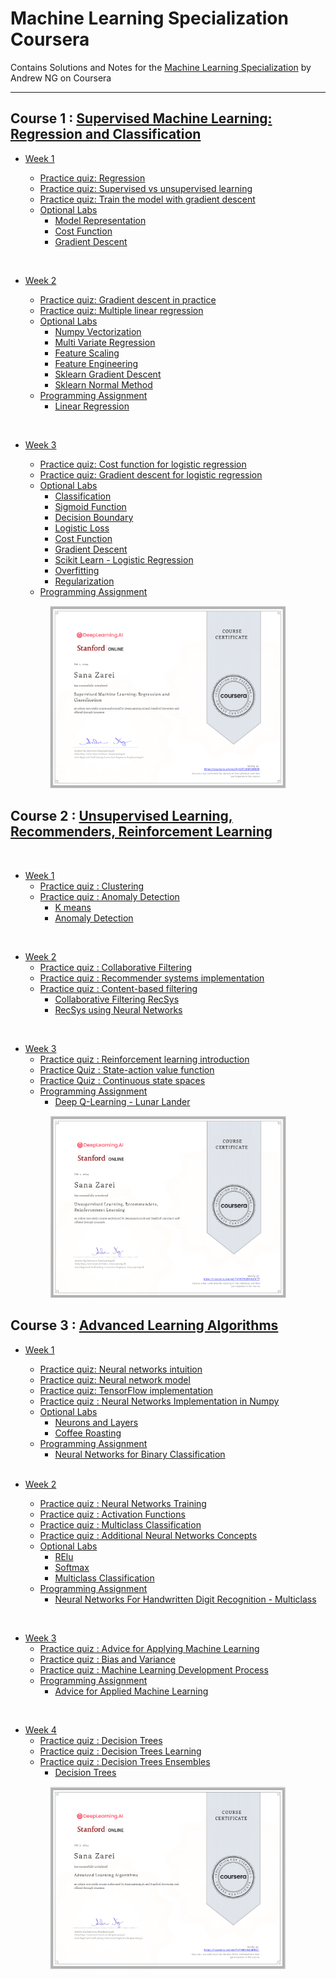 # Machine Learning Specialization Coursera

Contains Solutions and Notes for the [Machine Learning Specialization](https://www.coursera.org/specializations/machine-learning-introduction/?utm_medium=coursera&utm_source=home-page&utm_campaign=mlslaunch2022IN) by Andrew NG on Coursera 

<hr/>

## Course 1 : [Supervised Machine Learning: Regression and Classification ](https://www.coursera.org/learn/machine-learning?specialization=machine-learning-introduction)

- [Week 1](https://github.com/greyhatguy007/Machine-Learning-Specialization-Coursera/tree/main/C1%20-%20Supervised%20Machine%20Learning%20-%20Regression%20and%20Classification/week1)

    - [Practice quiz: Regression](#)
    - [Practice quiz: Supervised vs unsupervised learning](#)
    - [Practice quiz: Train the model with gradient descent](#)
  - [Optional Labs](#)
    - [Model Representation](#)
    - [Cost Function](#)
    - [Gradient Descent](#)

<br/>

- [Week 2](https://github.com/greyhatguy007/Machine-Learning-Specialization-Coursera/tree/main/C1%20-%20Supervised%20Machine%20Learning%20-%20Regression%20and%20Classification/week2) 

    - [Practice quiz: Gradient descent in practice](#)
    - [Practice quiz: Multiple linear regression](#)
    - [Optional Labs](#)
      - [Numpy Vectorization](#)
      - [Multi Variate Regression](#)
      - [Feature Scaling](#)
      - [Feature Engineering](#)
      - [Sklearn Gradient Descent](#)
      - [Sklearn Normal Method](#)
    - [Programming Assignment](#)
      - [Linear Regression](#)

<br/>

- [Week 3](https://github.com/greyhatguy007/Machine-Learning-Specialization-Coursera/tree/main/C1%20-%20Supervised%20Machine%20Learning%20-%20Regression%20and%20Classification/week3)

    - [Practice quiz: Cost function for logistic regression](#)
    - [Practice quiz: Gradient descent for logistic regression](#)
    - [Optional Labs](#)
        - [Classification](#)
        - [Sigmoid Function](#)
        - [Decision Boundary](#)
        - [Logistic Loss](#)
        - [Cost Function](#)
        - [Gradient Descent](#)
        - [Scikit Learn - Logistic Regression](#)
        - [Overfitting](#)
        - [Regularization](#)
    - [Programming Assignment](#)

<p align="center">
  <img src="./ScreenShots/Supervised%20Machine%20Learning%20Regression%20and%20Classification.png" alt="Certificate" width="75%">
</p>

## Course 2 : [Unsupervised Learning, Recommenders, Reinforcement Learning](https://www.coursera.org/learn/unsupervised-learning-recommenders-reinforcement-learning?specialization=machine-learning-introduction)

<br/>

- [Week 1](#)
    - [Practice quiz : Clustering](#)
    - [Practice quiz : Anomaly Detection](#)
        - [K means](#)
        - [Anomaly Detection](#)

<br/>

- [Week 2](#)
    - [Practice quiz : Collaborative Filtering](#)
    - [Practice quiz : Recommender systems implementation](#)
    - [Practice quiz : Content-based filtering](#)
        - [Collaborative Filtering RecSys](#)
        - [RecSys using Neural Networks](#)

<br/>

- [Week 3](#)
    - [Practice quiz : Reinforcement learning introduction](#)
    - [Practice Quiz : State-action value function](#)
    - [Practice Quiz : Continuous state spaces](#)
    - [Programming Assignment](#)
        - [Deep Q-Learning - Lunar Lander](#)

<p align="center">
  <img src="./ScreenShots/Unsupervised%20Learning%2C%20Recommenders%2C%20Reinforcement%20Learning.png" alt="Certificate" width="75%">
</p>

## Course 3 : [Advanced Learning Algorithms](https://www.coursera.org/learn/advanced-learning-algorithms?specialization=machine-learning-introduction)

- [Week 1](#)
    - [Practice quiz: Neural networks intuition](#)
    - [Practice quiz: Neural network model](#)
    - [Practice quiz: TensorFlow implementation](#)
    - [Practice quiz : Neural Networks Implementation in Numpy](#)
    - [Optional Labs](#)
      - [Neurons and Layers](#)
      - [Coffee Roasting](#)
    - [Programming Assignment](#)
      - [Neural Networks for Binary Classification](#)

  <br/>

- [Week 2](#)
    - [Practice quiz : Neural Networks Training](#)
    - [Practice quiz : Activation Functions](#)
    - [Practice quiz : Multiclass Classification](#)
    - [Practice quiz : Additional Neural Networks Concepts](#)
    - [Optional Labs](#)
        - [RElu](#)
        - [Softmax](#)
        - [Multiclass Classification](#)
    - [Programming Assignment](#)
      - [Neural Networks For Handwritten Digit Recognition - Multiclass](#)

<br/>

- [Week 3](#)
    - [Practice quiz : Advice for Applying Machine Learning](#)    
    - [Practice quiz : Bias and Variance](#)
    - [Practice quiz : Machine Learning Development Process](#)
    - [Programming Assignment](#)
        - [Advice for Applied Machine Learning](#)

<br/>

- [Week 4](#)
    - [Practice quiz : Decision Trees](#)
    - [Practice quiz : Decision Trees Learning](#)
    - [Practice quiz : Decision Trees Ensembles](#)
        - [Decision Trees](#)

<p align="center">
  <img src="./ScreenShots/Advanced%20Learning%20Algorithms.png" alt="Certificate" width="75%">
</p>
<br/>
